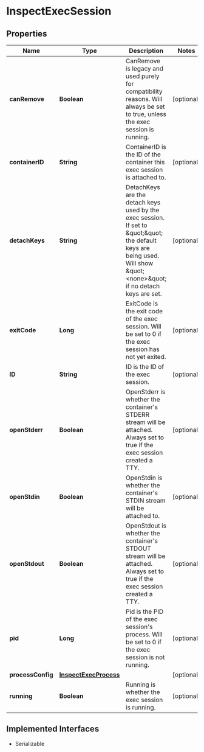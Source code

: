 

# InspectExecSession


## Properties

| Name | Type | Description | Notes |
|------------ | ------------- | ------------- | -------------|
|**canRemove** | **Boolean** | CanRemove is legacy and used purely for compatibility reasons. Will always be set to true, unless the exec session is running. |  [optional] |
|**containerID** | **String** | ContainerID is the ID of the container this exec session is attached to. |  [optional] |
|**detachKeys** | **String** | DetachKeys are the detach keys used by the exec session. If set to \&quot;\&quot; the default keys are being used. Will show \&quot;&lt;none&gt;\&quot; if no detach keys are set. |  [optional] |
|**exitCode** | **Long** | ExitCode is the exit code of the exec session. Will be set to 0 if the exec session has not yet exited. |  [optional] |
|**ID** | **String** | ID is the ID of the exec session. |  [optional] |
|**openStderr** | **Boolean** | OpenStderr is whether the container&#39;s STDERR stream will be attached. Always set to true if the exec session created a TTY. |  [optional] |
|**openStdin** | **Boolean** | OpenStdin is whether the container&#39;s STDIN stream will be attached to. |  [optional] |
|**openStdout** | **Boolean** | OpenStdout is whether the container&#39;s STDOUT stream will be attached. Always set to true if the exec session created a TTY. |  [optional] |
|**pid** | **Long** | Pid is the PID of the exec session&#39;s process. Will be set to 0 if the exec session is not running. |  [optional] |
|**processConfig** | [**InspectExecProcess**](InspectExecProcess.md) |  |  [optional] |
|**running** | **Boolean** | Running is whether the exec session is running. |  [optional] |


## Implemented Interfaces

* Serializable


